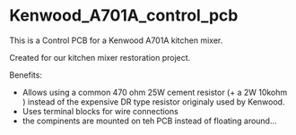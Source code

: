 Kenwood_A701A_control_pcb
=========================

This is a Control PCB for a Kenwood A701A kitchen mixer.

Created for our kitchen mixer restoration project.

Benefits:
  - Allows using a common 470 ohm 25W cement resistor (+ a 2W 10kohm ) instead of the expensive DR type resistor originaly used by Kenwood.
  - Uses terminal blocks for wire connections
  - the compinents are mounted on teh PCB instead of floating around...

